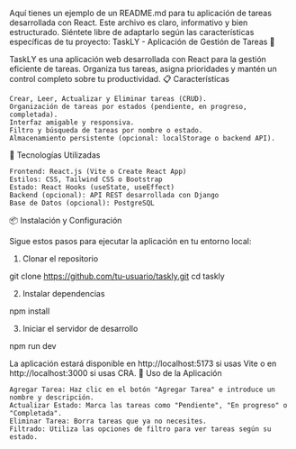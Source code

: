 Aquí tienes un ejemplo de un README.md para tu aplicación de tareas desarrollada con React. Este archivo es claro, informativo y bien estructurado. Siéntete libre de adaptarlo según las características específicas de tu proyecto:
TaskLY - Aplicación de Gestión de Tareas 📝

TaskLY es una aplicación web desarrollada con React para la gestión eficiente de tareas. Organiza tus tareas, asigna prioridades y mantén un control completo sobre tu productividad.
📋 Características

    Crear, Leer, Actualizar y Eliminar tareas (CRUD).
    Organización de tareas por estados (pendiente, en progreso, completada).
    Interfaz amigable y responsiva.
    Filtro y búsqueda de tareas por nombre o estado.
    Almacenamiento persistente (opcional: localStorage o backend API).

🚀 Tecnologías Utilizadas

    Frontend: React.js (Vite o Create React App)
    Estilos: CSS, Tailwind CSS o Bootstrap
    Estado: React Hooks (useState, useEffect)
    Backend (opcional): API REST desarrollada con Django
    Base de Datos (opcional): PostgreSQL 

📦 Instalación y Configuración

Sigue estos pasos para ejecutar la aplicación en tu entorno local:
1. Clonar el repositorio

git clone https://github.com/tu-usuario/taskly.git
cd taskly

2. Instalar dependencias

npm install

3. Iniciar el servidor de desarrollo

npm run dev

La aplicación estará disponible en http://localhost:5173 si usas Vite o en http://localhost:3000 si usas CRA.
🌟 Uso de la Aplicación

    Agregar Tarea: Haz clic en el botón "Agregar Tarea" e introduce un nombre y descripción.
    Actualizar Estado: Marca las tareas como "Pendiente", "En progreso" o "Completada".
    Eliminar Tarea: Borra tareas que ya no necesites.
    Filtrado: Utiliza las opciones de filtro para ver tareas según su estado.
